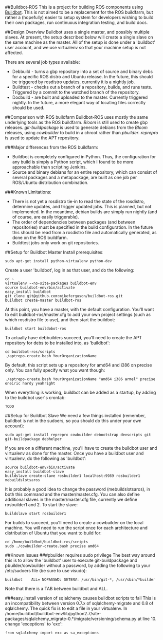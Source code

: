 ##Buildbot-ROS
This is a project for building ROS components using [Buildbot](http://buildbot.net/). This is not
aimed to be a replacement for the ROS buildfarm, but rather a (hopefully) easier to setup system
for developers wishing to build their own packages, run continuous integration testing, and build
docs.

##Design Overview
Buildbot uses a single master, and possibly multiple slaves. At present, the setup described below
will create a single slave on the same machine as the master. All of the setup is done under a
'buildbot' user account, and we use virtualenv so that your machine setup is not affected.

There are several job types available:
 * Debbuild - turns a gbp repository into a set of source and binary debs for a specific ROS distro
   and Ubuntu release. In the future, this should be triggered by rosdistro updates, currently it
   is a nightly job.
 * Buildtest - checks out a branch of a repository, builds, and runs tests. Triggered by a commit
   to the watched branch of the repository.
 * Docbuild - are built and uploaded to the master. Currently triggered nightly. In the future, a
   more elegant way of locating files correctly should be used.

##Comparison with ROS buildfarm
Buildbot-ROS uses mostly the same underlying tools as the ROS buildfarm. _Bloom_ is still used to
create gbp releases. _git-buildpackage_ is used to generate debians from the _Bloom_ releases,
using _cowbuilder_ to build in a chroot rather than _pbuilder_. _reprepro_ is used to update the
APT repository.

###Major differences from the ROS buildfarm:
 * Buildbot is completely configured in Python. Thus, the configuration for any build is simply a
   Python script, which I found to be more approachable than scripting Jenkins.
 * Source and binary debians for an entire repository, which can consist of several packages and a
   metapackage, are built as one job per ROS/Ubuntu distribution combination.

###Known Limitations:
 * There is not yet a rosdistro tie-in to read the state of the rosdistro, determine updates, and
   trigger updated jobs. This is planned, but not implemented. In the meantime, debian builds are
   simply run nightly (and of course, are easily triggerable).
 * The order of dependencies between packages (and between repositories) must be specified in the
   build configuration. In the future this should be read from a rosdistro file and automatically
   generated, as done on the ROS buildfarm.
 * Buildtest jobs only work on git repositories.

##Setup for Buildbot Master
Install prerequisites:

    sudo apt-get install python-virtualenv python-dev

Create a user 'buildbot', log in as that user, and do the following:

    cd ~
    virtualenv --no-site-packages buildbot-env
    source buildbot-env/bin/activate
    easy_install buildbot
    git clone git@github.com:mikeferguson/buildbot-ros.git
    buildbot create-master buildbot-ros

At this point, you have a master, with the default configuration. You'll want to edit
buildbot-ros/master.cfg to add your own project settings (such as which rosdistro file to use),
and then start the buildbot:

    buildbot start buildobot-ros

To actually have debbuilders succeed, you'll need to create the APT repository for debs to be
installed into, as 'buildbot':

    cd buildbot-ros/scripts
    ./aptrepo-create.bash YourOrganizationName

By default, this script sets up a repository for amd64 and i386 on precise only. You can fully
specify what you want though:

    ./aptrepo-create.bash YourOrganizationName "amd64 i386 armel" precise oneiric hardy yeahright

When everything is working, buildbot can be added as a startup, by adding to the buildbot user's
crontab:

    TODO

##Setup for Buildbot Slave
We need a few things installed (remember, buildbot is not in the sudoers, so you should do this
under your own account):

    sudo apt-get install reprepro cowbuilder debootstrap devscripts git git-buildpackage debhelper

If you are on a different machine, you'll have to create the buildbot user and virtualenv as done
for the master. Once you have a buildbot user and virtualenv, do the following as 'buildbot':

    source buildbot-env/bin/activate
    easy_install buildbot-slave
    buildslave create-slave rosbuilder1 localhost:9989 rosbuilder1 mebuildslotsaros

It is probably a good idea to change the password (mebuildslotsaros), in both this command and the
master/master.cfg. You can also define additional slaves in the master/master.cfg file, currently
we define rosbuilder1 and 2. To start the slave:

    buildslave start rosbuilder1

For builds to succeed, you'll need to create a cowbuilder on the local machine. You will need to
run the script once for each architecture and distribution of Ubuntu that you want to build for:

    cd /home/buildbot/buildbot-ros/scripts
    sudo ./cowbuilder-create.bash precise amd64

##Known Issues
###pbuilder requires sudo privilege
The best way around this is to allow the 'buildbot' user to execute git-buildpackage and
pbuilder/cowbuilder without a password, by adding the following to your /etc/sudoers file
(be sure to use visudo):

    buildbot    ALL= NOPASSWD: SETENV: /usr/bin/git-*, /usr/sbin/*builder

Note that there is a TAB between buildbot and ALL.

###easy_install version of sqlalchemy causes buildbot scripts to fail
This is an incompatibility between version 0.7.x of sqlalchemy-migrate and 0.8 of sqlalchemy. The
quick fix is to edit a file in your virtualenv. In
/home/buildbot/buildbot-env/lib/python2.7/site-packages/sqlalchemy_migrate-0.*/migrate/versioning/schema.py
at line 10. change 'exceptions' to 'exc':

    from sqlalchemy import exc as sa_exceptions

